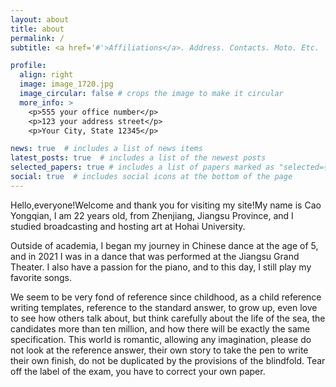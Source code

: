```yaml
---
layout: about
title: about
permalink: /
subtitle: <a href='#'>Affiliations</a>. Address. Contacts. Moto. Etc.

profile:
  align: right
  image: image_1720.jpg
  image_circular: false # crops the image to make it circular
  more_info: >
    <p>555 your office number</p>
    <p>123 your address street</p>
    <p>Your City, State 12345</p>

news: true  # includes a list of news items
latest_posts: true  # includes a list of the newest posts
selected_papers: true # includes a list of papers marked as "selected={true}"
social: true  # includes social icons at the bottom of the page
---
```


Hello,everyone!Welcome and thank you for visiting my site!My name is Cao Yongqian, I am 22 years old, from Zhenjiang, Jiangsu Province, and I studied broadcasting and hosting art at Hohai University. 

Outside of academia, I began my journey in Chinese dance at the age of 5, and in 2021 I was in a dance that was performed at the Jiangsu Grand Theater. I also have a passion for the piano, and to this day, I still play my favorite songs.

We seem to be very fond of reference since childhood, as a child reference writing templates, reference to the standard answer, to grow up, even love to see how others talk about, but think carefully about the life of the sea, the candidates more than ten million, and how there will be exactly the same specification. This world is romantic, allowing any imagination, please do not look at the reference answer, their own story to take the pen to write their own finish, do not be duplicated by the provisions of the blindfold. Tear off the label of the exam, you have to correct your own paper.
